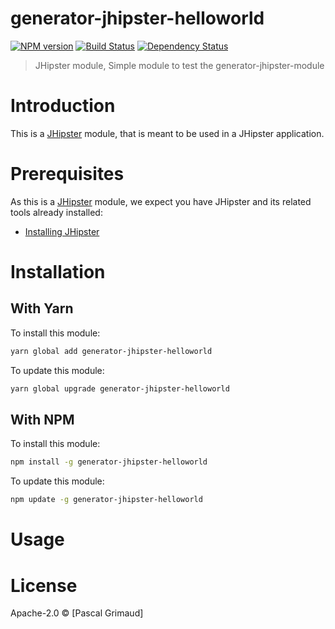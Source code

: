 # generator-jhipster-helloworld
[![NPM version][npm-image]][npm-url] [![Build Status][travis-image]][travis-url] [![Dependency Status][daviddm-image]][daviddm-url]
> JHipster module, Simple module to test the generator-jhipster-module

# Introduction

This is a [JHipster](http://jhipster.github.io/) module, that is meant to be used in a JHipster application.

# Prerequisites

As this is a [JHipster](http://jhipster.github.io/) module, we expect you have JHipster and its related tools already installed:

- [Installing JHipster](https://jhipster.github.io/installation.html)

# Installation

## With Yarn

To install this module:

```bash
yarn global add generator-jhipster-helloworld
```

To update this module:

```bash
yarn global upgrade generator-jhipster-helloworld
```

## With NPM

To install this module:

```bash
npm install -g generator-jhipster-helloworld
```

To update this module:

```bash
npm update -g generator-jhipster-helloworld
```

# Usage

# License

Apache-2.0 © [Pascal Grimaud]


[npm-image]: https://img.shields.io/npm/v/generator-jhipster-helloworld.svg
[npm-url]: https://npmjs.org/package/generator-jhipster-helloworld
[travis-image]: https://travis-ci.org/pascalgrimaud/generator-jhipster-helloworld.svg?branch=master
[travis-url]: https://travis-ci.org/pascalgrimaud/generator-jhipster-helloworld
[daviddm-image]: https://david-dm.org/pascalgrimaud/generator-jhipster-helloworld.svg?theme=shields.io
[daviddm-url]: https://david-dm.org/pascalgrimaud/generator-jhipster-module
